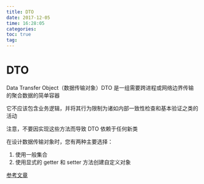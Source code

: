 ```yaml
---
title: DTO
date: 2017-12-05
time: 16:28:05
categories: 
toc: true
tag: 
---
```

</p>


# DTO
Data Transfer Object（数据传输对象）DTO 是一组需要跨进程或网络边界传输的聚合数据的简单容器

它不应该包含业务逻辑，并将其行为限制为诸如内部一致性检查和基本验证之类的活动

注意，不要因实现这些方法而导致 DTO 依赖于任何新类

在设计数据传输对象时，您有两种主要选择：
1. 使用一般集合
2. 使用显式的 getter 和 setter 方法创建自定义对象

[参考文章](http://blog.csdn.net/dchjmichael/article/details/7905766)